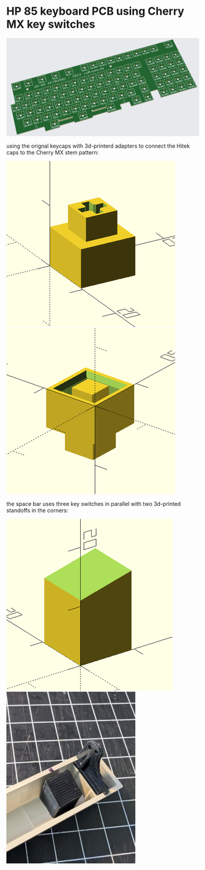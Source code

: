  # HP 85 keyboard PCB using Cherry MX key switches

![PCB image](/PCB/HP85_keyboard_PCB_3d.png)

using the orignal keycaps with 3d-printerd adapters to connect the Hitek caps to the Cherry MX stem pattern:

![adapter top view](/hitek_adapter/adapter_top.png)![adapter bottm view](/hitek_adapter/adapter_bottom.png)

the space bar uses three key switches in parallel with two 3d-printed standoffs in the corners:

![standoff 3d view](/hitek_adapter/spacebar_standoff.png)![standoff view](/hitek_adapter/spacebar_standoff.jpg)

